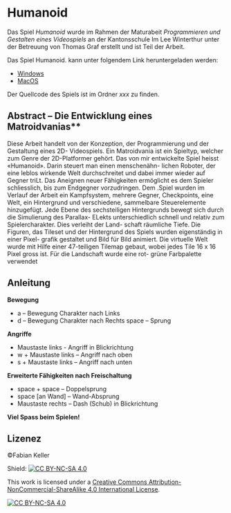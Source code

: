 # Humanoid

Das Spiel _Humanoid_ wurde im Rahmen der Maturabeit _Programmieren und Gestalten eines Videospiels_ an der Kantonsschule Im Lee Winterthur unter der Betreuung von Thomas Graf erstellt und ist Teil der Arbeit. 

Das Spiel Humanoid. kann unter folgendem Link heruntergeladen werden: 
- [Windows](link.com)
- [MacOS](link.com)

Der Quellcode des Spiels ist im Ordner _xxx_ zu finden. 

## Abstract – Die Entwicklung eines Matroidvanias**

Diese Arbeit handelt von der Konzeption, der Programmierung und der Gestaltung eines 2D-
Videospiels. Ein Matroidvania ist ein Spieltyp, welcher zum Genre der 2D-Platformer gehört.
Das von mir entwickelte Spiel heisst «Humanoid». Darin steuert man einen menschenähn-
lichen Roboter, der eine leblos wirkende Welt durchschreitet und dabei immer wieder auf
Gegner triLt. Das Aneignen neuer Fähigkeiten ermöglicht es dem Spieler schliesslich, bis
zum Endgegner vorzudringen.
Dem .Spiel wurden im Verlauf der Arbeit ein Kampfsystem, mehrere Gegner, Checkpoints,
eine Welt, ein Hintergrund und verschiedene, sammelbare Steuerelemente hinzugefügt.
Jede Ebene des sechsteiligen Hintergrunds bewegt sich durch die Simulierung des Parallax-
ELekts unterschiedlich schnell und relativ zum Spielercharakter. Dies verleiht der Land-
schaft räumliche Tiefe.
Die Figuren, das Tileset und der Hintergrund des Spiels wurden eigenständig in einer Pixel-
grafik gestaltet und Bild für Bild animiert. Die virtuelle Welt wurde mit Hilfe einer 47-teiligen
Tilemap gebaut, wobei jedes Tile 16 x 16 Pixel gross ist. Für die Landschaft wurde eine rot-
grüne Farbpalette verwendet

## Anleitung

**Bewegung**

- a – Bewegung Charakter nach Links
- d – Bewegung Charakter nach Rechts
space – Sprung

**Angriffe**

- Maustaste links - Angriff in Blickrichtung
- w + Maustaste links – Angriff nach oben
- s + Maustaste links – Angriff nach unten

**Erweiterte Fähigkeiten nach Freischaltung**

- space + space – Doppelsprung
- space \[an Wand] – Wand-Absprung 
- Maustaste rechts – Dash (Schub) in Blickrichtung

**Viel Spass beim Spielen!**


## Lizenez

©Fabian Keller

Shield: [![CC BY-NC-SA 4.0][cc-by-nc-sa-shield]][cc-by-nc-sa]

This work is licensed under a
[Creative Commons Attribution-NonCommercial-ShareAlike 4.0 International License][cc-by-nc-sa].

[![CC BY-NC-SA 4.0][cc-by-nc-sa-image]][cc-by-nc-sa]

[cc-by-nc-sa]: http://creativecommons.org/licenses/by-nc-sa/4.0/
[cc-by-nc-sa-image]: https://licensebuttons.net/l/by-nc-sa/4.0/88x31.png
[cc-by-nc-sa-shield]: https://img.shields.io/badge/License-CC%20BY--NC--SA%204.0-lightgrey.svg

